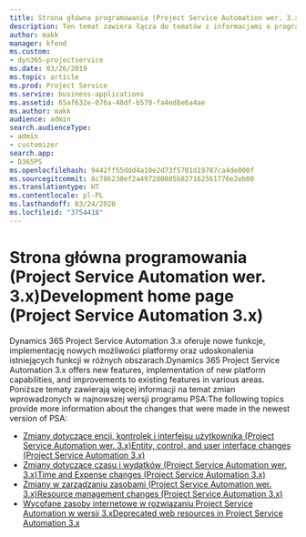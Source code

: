 ```yaml
---
title: Strona główna programowania (Project Service Automation wer. 3.x)
description: Ten temat zawiera łącza do tematów z informacjami o programowaniu rozwiązania Dynamics 365 Project Service Automation (PSA) w wersji 3.x.
author: makk
manager: kfend
ms.custom:
- dyn365-projectservice
ms.date: 03/26/2019
ms.topic: article
ms.prod: Project Service
ms.service: business-applications
ms.assetid: 65af632e-076a-40df-b570-fa4ed8e6a4ae
ms.author: makk
audience: admin
search.audienceType:
- admin
- customizer
search.app:
- D365PS
ms.openlocfilehash: 9442ff55ddd4a10e2d73f5701d19787ca4de000f
ms.sourcegitcommit: 8c786230ef2a497280885b827162561776e2eb00
ms.translationtype: HT
ms.contentlocale: pl-PL
ms.lasthandoff: 03/24/2020
ms.locfileid: "3754418"
---
```

# <a name="development-home-page-project-service-automation-3x"></a><span data-ttu-id="9fc7e-103">Strona główna programowania (Project Service Automation wer. 3.x)</span><span class="sxs-lookup"><span data-stu-id="9fc7e-103">Development home page (Project Service Automation 3.x)</span></span>

<span data-ttu-id="9fc7e-104">Dynamics 365 Project Service Automation 3.x oferuje nowe funkcje, implementację nowych możliwości platformy oraz udoskonalenia istniejących funkcji w różnych obszarach.</span><span class="sxs-lookup"><span data-stu-id="9fc7e-104">Dynamics 365 Project Service Automation 3.x offers new features, implementation of new platform capabilities, and improvements to existing features in various areas.</span></span> <span data-ttu-id="9fc7e-105">Poniższe tematy zawierają więcej informacji na temat zmian wprowadzonych w najnowszej wersji programu PSA:</span><span class="sxs-lookup"><span data-stu-id="9fc7e-105">The following topics provide more information about the changes that were made in the newest version of PSA:</span></span>

- [<span data-ttu-id="9fc7e-106">Zmiany dotyczące encji, kontrolek i interfejsu użytkownika (Project Service Automation wer. 3.x)</span><span class="sxs-lookup"><span data-stu-id="9fc7e-106">Entity, control, and user interface changes (Project Service Automation 3.x)</span></span>](../developer-guides/entity-changes-v3.x.md)
- [<span data-ttu-id="9fc7e-107">Zmiany dotyczące czasu i wydatków (Project Service Automation wer. 3.x)</span><span class="sxs-lookup"><span data-stu-id="9fc7e-107">Time and Expense changes (Project Service Automation 3.x)</span></span>](../developer-guides/time-expense-changes-v3.x.md)
- [<span data-ttu-id="9fc7e-108">Zmiany w zarządzaniu zasobami (Project Service Automation wer. 3.x)</span><span class="sxs-lookup"><span data-stu-id="9fc7e-108">Resource management changes (Project Service Automation 3.x)</span></span>](../developer-guides/resource-management-changes-v3.x.md)
- [<span data-ttu-id="9fc7e-109">Wycofane zasoby internetowe w rozwiązaniu Project Service Automation w wersji 3.x</span><span class="sxs-lookup"><span data-stu-id="9fc7e-109">Deprecated web resources in Project Service Automation 3.x</span></span>](../developer-guides/web-resources-deprecated-v3.x.md)
